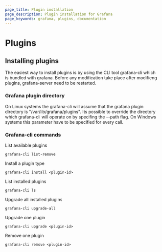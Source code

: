 ```yaml
---
page_title: Plugin installation
page_description: Plugin installation for Grafana
page_keywords: grafana, plugins, documentation
---
```


# Plugins

## Installing plugins

The easiest way to install plugins is by using the CLI tool grafana-cli which is bundled with grafana. Before any modification take place after modifieng plugins, grafana-server need to be restarted.

### Grafana plugin directory
On Linux systems the grafana-cli will assume that the grafana plugin directory is "/var/lib/grafana/plugins". Its possible to override the directory which grafana-cli will operate on by specifing the --path flag. On Windows systems this parameter have to be specified for every call.

### Grafana-cli commands

List available plugins
```
grafana-cli list-remove
```

Install a plugin type
```
grafana-cli install <plugin-id>
```

List installed plugins
```
grafana-cli ls
```

Upgrade all installed plugins
```
grafana-cli upgrade-all
```

Upgrade one plugin
```
grafana-cli upgrade <plugin-id>
```

Remove one plugin
```
grafana-cli remove <plugin-id>
```
